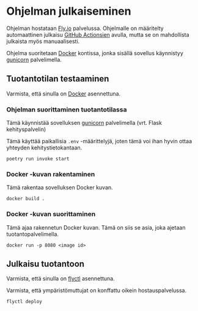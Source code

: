 # Ohjelman julkaiseminen

Ohjelman hostataan [Fly.io](https://fly.io/) palvelussa. Ohjelmalle on
määritelty automaattinen julkaisu
[GitHub Actionsien](../.github/workflows/pipeline.yml) avulla, mutta se on
mahdollista julkaista myös manuaalisesti.

Ohjelma suoritetaan [Docker](https://www.docker.com/) kontissa, jonka sisällä
sovellus käynnistyy [gunicorn](https://gunicorn.org/) palvelimella.

## Tuotantotilan testaaminen

Varmista, että sinulla on [Docker](https://www.docker.com/) asennettuna.

### Ohjelman suorittaminen tuotantotilassa

Tämä käynnistää sovelluksen [gunicorn](https://gunicorn.org/) palvelimella (vrt.
Flask kehityspalvelin)

Tämä käyttää paikallisia `.env` -määrittelyjä, joten tämä voi ihan hyvin ottaa
yhteyden kehitystietokantaan.

```
poetry run invoke start
```

### Docker -kuvan rakentaminen

Tämä rakentaa sovelluksen Docker kuvan.

```
docker build .
```

### Docker -kuvan suorittaminen

Tämä ajaa rakennetun Docker kuvan. Tämä on siis se asia, joka ajetaan
tuotantopalvelimella.

```
docker run -p 8080 <image id>
```

## Julkaisu tuotantoon

Varmista, että sinulla on [flyctl](https://fly.io/docs/hands-on/install-flyctl/)
asennettuna.

Varmista, että ympäristömuttujat on konffattu oikein hostauspalvelussa.

```
flyctl deploy
```
